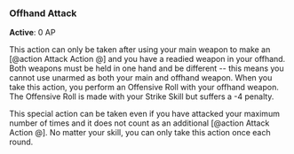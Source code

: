 ### Offhand Attack
**Active**: 0 AP

This action can only be taken after using your main weapon to make an [@action Attack Action @] and you have a readied weapon in your offhand. Both weapons must be held in one hand and be different -- this means you cannot use unarmed as both your main and offhand weapon. When you take this action, you perform an Offensive Roll with your offhand weapon. The Offensive Roll is made with your Strike Skill but suffers a -4 penalty. 

This special action can be taken even if you have attacked your maximum number of times and it does not count as an additional [@action Attack Action @]. No matter your skill, you can only take this action once each round.